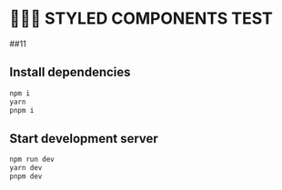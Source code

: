# 🧑🏻‍💻 STYLED COMPONENTS TEST
##11

## Install dependencies

```sh
npm i
yarn
pnpm i
```

## Start development server

```sh
npm run dev
yarn dev
pnpm dev
```
